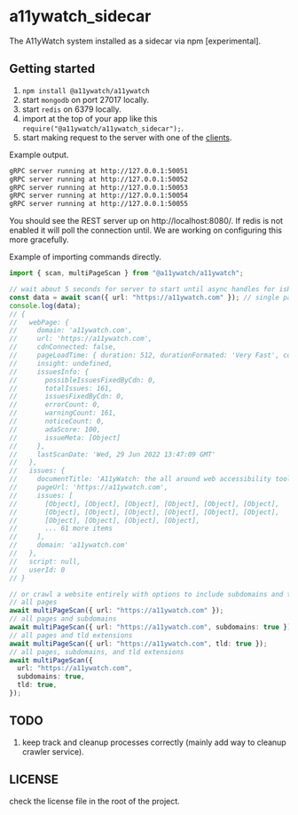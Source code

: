 # a11ywatch_sidecar

The A11yWatch system installed as a sidecar via npm [experimental].

## Getting started

1. `npm install @a11ywatch/a11ywatch`
1. start `mongodb` on port 27017 locally.
1. start `redis` on 6379 locally.
1. import at the top of your app like this `require("@a11ywatch/a11ywatch_sidecar");`.
1. start making request to the server with one of the [clients](https://github.com/A11yWatch/a11ywatch/tree/main/clients).

Example output.

```sh
gRPC server running at http://127.0.0.1:50051
gRPC server running at http://127.0.0.1:50052
gRPC server running at http://127.0.0.1:50053
gRPC server running at http://127.0.0.1:50054
gRPC server running at http://127.0.0.1:50055
```

You should see the REST server up on http://localhost:8080/. If redis is not enabled it will poll the connection until. We are working on configuring this more gracefully.

Example of importing commands directly.

```ts
import { scan, multiPageScan } from "@a11ywatch/a11ywatch";

// wait about 5 seconds for server to start until async handles for isReady exported.
const data = await scan({ url: "https://a11ywatch.com" }); // single page website scan.
console.log(data);
// {
//   webPage: {
//     domain: 'a11ywatch.com',
//     url: 'https://a11ywatch.com',
//     cdnConnected: false,
//     pageLoadTime: { duration: 512, durationFormated: 'Very Fast', color: '#A5D6A7' },
//     insight: undefined,
//     issuesInfo: {
//       possibleIssuesFixedByCdn: 0,
//       totalIssues: 161,
//       issuesFixedByCdn: 0,
//       errorCount: 0,
//       warningCount: 161,
//       noticeCount: 0,
//       adaScore: 100,
//       issueMeta: [Object]
//     },
//     lastScanDate: 'Wed, 29 Jun 2022 13:47:09 GMT'
//   },
//   issues: {
//     documentTitle: 'A11yWatch: the all around web accessibility tool.',
//     pageUrl: 'https://a11ywatch.com',
//     issues: [
//       [Object], [Object], [Object], [Object], [Object], [Object],
//       [Object], [Object], [Object], [Object], [Object], [Object],
//       [Object], [Object], [Object], [Object],
//       ... 61 more items
//     ],
//     domain: 'a11ywatch.com'
//   },
//   script: null,
//   userId: 0
// }

// or crawl a website entirely with options to include subdomains and tld. Requires mongodb enabled at the moment.
// all pages
await multiPageScan({ url: "https://a11ywatch.com" });
// all pages and subdomains
await multiPageScan({ url: "https://a11ywatch.com", subdomains: true });
// all pages and tld extensions
await multiPageScan({ url: "https://a11ywatch.com", tld: true });
// all pages, subdomains, and tld extensions
await multiPageScan({
  url: "https://a11ywatch.com",
  subdomains: true,
  tld: true,
});
```

## TODO

1. keep track and cleanup processes correctly (mainly add way to cleanup crawler service).

## LICENSE

check the license file in the root of the project.
